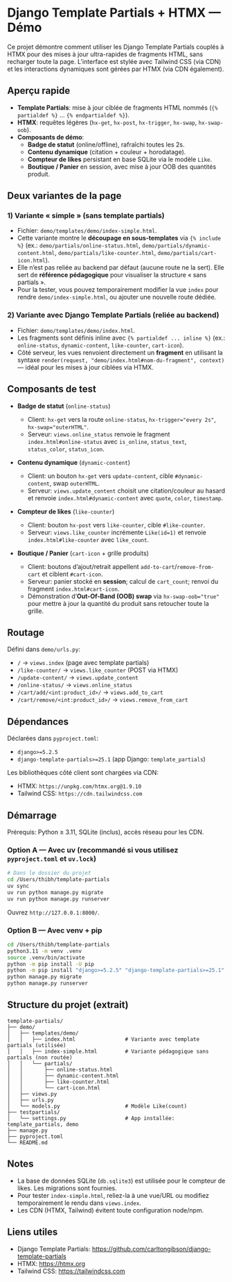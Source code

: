 # Django Template Partials + HTMX — Démo

Ce projet démontre comment utiliser les Django Template Partials couplés à HTMX pour des mises à jour ultra-rapides de fragments HTML, sans recharger toute la page. L’interface est stylée avec Tailwind CSS (via CDN) et les interactions dynamiques sont gérées par HTMX (via CDN également).

## Aperçu rapide
- **Template Partials**: mise à jour ciblée de fragments HTML nommés (`{% partialdef %}` … `{% endpartialdef %}`).
- **HTMX**: requêtes légères (`hx-get`, `hx-post`, `hx-trigger`, `hx-swap`, `hx-swap-oob`).
- **Composants de démo**:
  - **Badge de statut** (online/offline), rafraîchi toutes les 2s.
  - **Contenu dynamique** (citation + couleur + horodatage).
  - **Compteur de likes** persistant en base SQLite via le modèle `Like`.
  - **Boutique / Panier** en session, avec mise à jour OOB des quantités produit.

## Deux variantes de la page

### 1) Variante « simple » (sans template partials)
- Fichier: `demo/templates/demo/index-simple.html`.
- Cette variante montre le **découpage en sous-templates** via `{% include %}` (ex.: `demo/partials/online-status.html`, `demo/partials/dynamic-content.html`, `demo/partials/like-counter.html`, `demo/partials/cart-icon.html`).
- Elle n’est pas reliée au backend par défaut (aucune route ne la sert). Elle sert de **référence pédagogique** pour visualiser la structure « sans partials ».
- Pour la tester, vous pouvez temporairement modifier la vue `index` pour rendre `demo/index-simple.html`, ou ajouter une nouvelle route dédiée.

### 2) Variante avec Django Template Partials (reliée au backend)
- Fichier: `demo/templates/demo/index.html`.
- Les fragments sont définis inline avec `{% partialdef ... inline %}` (ex.: `online-status`, `dynamic-content`, `like-counter`, `cart-icon`).
- Côté serveur, les vues renvoient directement un **fragment** en utilisant la syntaxe `render(request, "demo/index.html#nom-du-fragment", context)` — idéal pour les mises à jour ciblées via HTMX.

## Composants de test

- **Badge de statut** (`online-status`)
  - Client: `hx-get` vers la route `online-status`, `hx-trigger="every 2s"`, `hx-swap="outerHTML"`.
  - Serveur: `views.online_status` renvoie le fragment `index.html#online-status` avec `is_online`, `status_text`, `status_color`, `status_icon`.

- **Contenu dynamique** (`dynamic-content`)
  - Client: un bouton `hx-get` vers `update-content`, cible `#dynamic-content`, swap `outerHTML`.
  - Serveur: `views.update_content` choisit une citation/couleur au hasard et renvoie `index.html#dynamic-content` avec `quote`, `color`, `timestamp`.

- **Compteur de likes** (`like-counter`)
  - Client: bouton `hx-post` vers `like-counter`, cible `#like-counter`.
  - Serveur: `views.like_counter` incrémente `Like(id=1)` et renvoie `index.html#like-counter` avec `like_count`.

- **Boutique / Panier** (`cart-icon` + grille produits)
  - Client: boutons d’ajout/retrait appellent `add-to-cart`/`remove-from-cart` et ciblent `#cart-icon`.
  - Serveur: panier stocké en **session**; calcul de `cart_count`; renvoi du fragment `index.html#cart-icon`.
  - Démonstration d’**Out-Of-Band (OOB) swap** via `hx-swap-oob="true"` pour mettre à jour la quantité du produit sans retoucher toute la grille.

## Routage
Défini dans `demo/urls.py`:
- `/` → `views.index` (page avec template partials)
- `/like-counter/` → `views.like_counter` (POST via HTMX)
- `/update-content/` → `views.update_content`
- `/online-status/` → `views.online_status`
- `/cart/add/<int:product_id>/` → `views.add_to_cart`
- `/cart/remove/<int:product_id>/` → `views.remove_from_cart`

## Dépendances
Déclarées dans `pyproject.toml`:
- `django>=5.2.5`
- `django-template-partials>=25.1` (app Django: `template_partials`)

Les bibliothèques côté client sont chargées via CDN:
- HTMX: `https://unpkg.com/htmx.org@1.9.10`
- Tailwind CSS: `https://cdn.tailwindcss.com`

## Démarrage
Prérequis: Python ≥ 3.11, SQLite (inclus), accès réseau pour les CDN.

### Option A — Avec uv (recommandé si vous utilisez `pyproject.toml` et `uv.lock`)
```bash
# Dans le dossier du projet
cd /Users/thibh/template-partials
uv sync
uv run python manage.py migrate
uv run python manage.py runserver
```
Ouvrez `http://127.0.0.1:8000/`.

### Option B — Avec venv + pip
```bash
cd /Users/thibh/template-partials
python3.11 -m venv .venv
source .venv/bin/activate
python -m pip install -U pip
python -m pip install "django>=5.2.5" "django-template-partials>=25.1"
python manage.py migrate
python manage.py runserver
```

## Structure du projet (extrait)
```
template-partials/
├── demo/
│   ├── templates/demo/
│   │   ├── index.html                # Variante avec template partials (utilisée)
│   │   ├── index-simple.html         # Variante pédagogique sans partials (non routée)
│   │   └── partials/
│   │       ├── online-status.html
│   │       ├── dynamic-content.html
│   │       ├── like-counter.html
│   │       └── cart-icon.html
│   ├── views.py
│   ├── urls.py
│   └── models.py                     # Modèle Like(count)
├── testpartials/
│   └── settings.py                   # App installée: template_partials, demo
├── manage.py
├── pyproject.toml
└── README.md
```

## Notes
- La base de données SQLite (`db.sqlite3`) est utilisée pour le compteur de likes. Les migrations sont fournies.
- Pour tester `index-simple.html`, reliez-la à une vue/URL ou modifiez temporairement le rendu dans `views.index`.
- Les CDN (HTMX, Tailwind) évitent toute configuration node/npm.

## Liens utiles
- Django Template Partials: https://github.com/carltongibson/django-template-partials
- HTMX: https://htmx.org
- Tailwind CSS: https://tailwindcss.com
